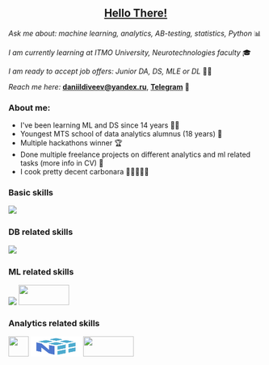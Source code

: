<div id="greeting" align="center">
  <h2><a href="https://www.youtube.com/watch?v=eaEMSKzqGAg">Hello There!</a></h2>
</div>

*Ask me about: machine learning, analytics, AB-testing, statistics, Python* 📊

*I am currently learning at ITMO University, Neurotechnologies faculty* 🎓

*I am ready to accept job offers: Junior DA, DS, MLE or DL* 👨‍💻

*Reach me here:* **daniildiveev@yandex.ru**, **[Telegram](https://t.me/daniildiveev)** 📮

### About me:
- I've been learning ML and DS since 14 years 👶🏼
- Youngest MTS school of data analytics alumnus (18 years) 🌱
- Multiple hackathons winner 🏆
- Done multiple freelance projects on different analytics and ml related tasks (more info in CV) 💸
- I cook pretty decent carbonara 👨🏻‍🍳🇮🇹


<div id="skills", align="left">
<h3> Basic skills</h3>
<img src="https://skillicons.dev/icons?i=git,vim,python,java,bash,linux&theme=light" />
<h3> DB related skills</h3>
<img src="https://skillicons.dev/icons?i=postgres,sqlite,mysql&theme=light" />
<h3> ML related skills</h3>
<img src="https://skillicons.dev/icons?i=tensorflow,pytorch&theme=light"/>
<img  src="https://github.com/valohai/ml-logos/blob/master/scikit-learn.svg" height="40" width="100"/>

<h3> Analytics related skills</h3>
<img  src="https://github.com/valohai/ml-logos/blob/master/scipy.svg" height="40" width="40"/>
<img  src="https://github.com/valohai/ml-logos/blob/master/numpy.svg" height="40" width="100"/>
<img  src="https://github.com/valohai/ml-logos/blob/master/pandas.svg" height="40" width="100"/>

</div>
